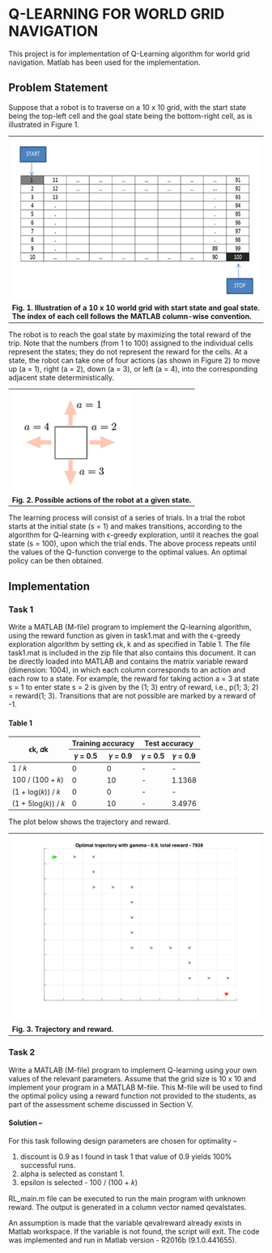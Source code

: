 # Q-LEARNING FOR WORLD GRID NAVIGATION

This project is for implementation of Q-Learning algorithm for world grid navigation. Matlab has been used for the implementation.

## Problem Statement

Suppose that a robot is to traverse on a 10 x 10 grid, with the start state being the top-left cell and the goal state being the bottom-right cell, as is illustrated in Figure 1.

<table>
  <tr>
    <td>
      <img src="images/Figure1.png" alt="Fig. 1. Illustration of a 10 x 10 world grid with start state and goal state. The index of each cell follows the MATLAB column-wise convention." width="640" />
    </td>
  </tr>
  <tr>
    <td>
      <strong>Fig. 1. Illustration of a 10 x 10 world grid with start state and goal state. The index of each cell follows the MATLAB column-wise convention.</strong>
    </td>
  </tr>
</table>

The robot is to reach the goal state by maximizing the total reward of the trip. Note that the numbers (from 1 to 100) assigned to the individual cells represent the states; they do not represent the reward for the cells. At a state, the robot can take one of four actions (as shown in Figure 2) to move up (a = 1), right (a = 2), down (a = 3), or left (a = 4), into the corresponding adjacent state deterministically.


<table>
  <tr>
    <td>
      <img src="images/Figure2.png" alt="Fig. 2. Possible actions of the robot at a given state." width="240" />
    </td>
  </tr>
  <tr>
    <td>
      <strong>Fig. 2. Possible actions of the robot at a given state.</strong>
    </td>
  </tr>
</table>

The learning process will consist of a series of trials. In a trial the robot starts at the initial state (s = 1) and makes transitions, according to the algorithm for Q-learning with ϵ-greedy exploration, until it reaches the goal state (s = 100), upon which the trial ends. The above process repeats until the values of the Q-function converge to the optimal values. An optimal policy can be then obtained.

## Implementation

### Task 1

Write a MATLAB (M-file) program to implement the Q-learning algorithm, using the reward function as given in task1.mat and with the ϵ-greedy exploration algorithm by setting ϵk, k and as specified in Table 1.
The file task1.mat is included in the zip file that also contains this document. It can be directly loaded into MATLAB and contains the matrix variable reward (dimension: 1004), in which each column corresponds to an action and each row to a state. For example, the reward for taking action a = 3 at state s = 1 to enter state s = 2 is given by the (1; 3) entry of reward, i.e., p(1; 3; 2) = reward(1; 3). Transitions that are not possible are marked by a reward of -1.

#### Table 1

<table>
  <thead>
    <tr>
      <th scope="row" rowspan="2">ϵk, 𝛼k</th>
      <th scope="col" colspan="2">Training accuracy</th>
      <th scope="col" colspan="2">Test accuracy</th>
    </tr>
    <tr>
      <th>𝛾 = 0.5</th>
      <th>𝛾 = 0.9</th>
      <th>𝛾 = 0.5</th>
      <th>𝛾 = 0.9</th>
    </tr>
  </thead>
  <tbody>
    <tr>
      <td>1 / 𝑘</td>
      <td>0</td>
      <td>0</td>
      <td>-</td>
      <td>-</td>
    </tr>
    <tr>
      <td>100 / (100 + 𝑘)</td>
      <td>0</td>
      <td>10</td>
      <td>-</td>
      <td>1.1368</td>
    </tr>
    <tr>
      <td>(1 + log(𝑘)) / 𝑘</td>
      <td>0</td>
      <td>0</td>
      <td>-</td>
      <td>-</td>
    </tr>
    <tr>
      <td>(1 + 5log(𝑘)) / 𝑘</td>
      <td>0</td>
      <td>10</td>
      <td>-</td>
      <td>3.4976</td>
    </tr>
  </tbody>
</table>

The plot below shows the trajectory and reward.


<table>
  <tr>
    <td>
      <img src="images/Figure3.png" alt="Fig. 3. Trajectory and reward." width="640" />
    </td>
  </tr>
  <tr>
    <td>
      <strong>Fig. 3. Trajectory and reward.</strong>
    </td>
  </tr>
</table>

### Task 2

Write a MATLAB (M-file) program to implement Q-learning using your own values of the relevant parameters. Assume that the grid size is 10 x 10 and implement your program in a MATLAB M-file. This M-file will be used to find the optimal policy using a reward function not provided to the students, as part of the assessment scheme discussed in Section V.

#### Solution –

For this task following design parameters are chosen for optimality –

   1. discount is 0.9 as I found in task 1 that value of 0.9 yields 100% successful runs.
   2. alpha is selected as constant 1.
   3. epsilon is selected - 100 / (100 + 𝑘)

RL_main.m file can be executed to run the main program with unknown reward. The output is generated in a column vector named qevalstates.

An assumption is made that the variable qevalreward already exists in Matlab workspace. If the variable is not found, the script will exit. The code was implemented and run in Matlab version - R2016b (9.1.0.441655).
